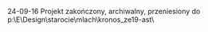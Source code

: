 24-09-16 Projekt zakończony, archiwalny, przeniesiony do p:\E\Design\starocie\mlach\kronos_ze19-ast\
